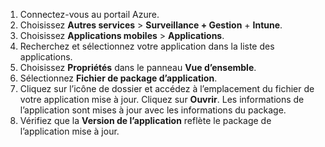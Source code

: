 
1. Connectez-vous au portail Azure.  
2. Choisissez **Autres services** > **Surveillance + Gestion** + **Intune**.  
3. Choisissez **Applications mobiles** > **Applications**.
4. Recherchez et sélectionnez votre application dans la liste des applications.
5. Choisissez **Propriétés** dans le panneau **Vue d’ensemble**.
5. Sélectionnez **Fichier de package d’application**.
6. Cliquez sur l’icône de dossier et accédez à l’emplacement du fichier de votre application mise à jour. Cliquez sur **Ouvrir**. Les informations de l’application sont mises à jour avec les informations du package. 
8. Vérifiez que la **Version de l’application** reflète le package de l’application mise à jour.